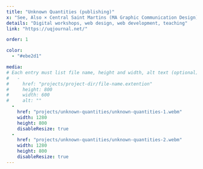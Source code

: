```yaml
---
title: "Unknown Quantities (publishing)"
x: "See, Also × Central Saint Martins (MA Graphic Communication Design)"
details: "Digital workshops, web design, web development, teaching"
link: "https://uqjournal.net/"

order: 1

color: 
  - "#ebe2d1"

media: 
# Each entry must list file name, height and width, alt text (optional)
#   -
#     href: "projects/project-dir/file-name.extention"
#     height: 800
#     width: 600
#     alt: ""
  -
    href: "projects/unknown-quantities/unknown-quantities-1.webm"
    width: 1280
    height: 800
    disableResize: true
  -
    href: "projects/unknown-quantities/unknown-quantities-2.webm"
    width: 1280
    height: 800
    disableResize: true
---
```

